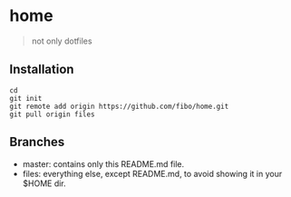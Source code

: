 # home

> not only dotfiles

## Installation

```
cd
git init
git remote add origin https://github.com/fibo/home.git
git pull origin files
```

## Branches

* master: contains only this README.md file.
* files: everything else, except README.md, to avoid showing it in your $HOME dir.

